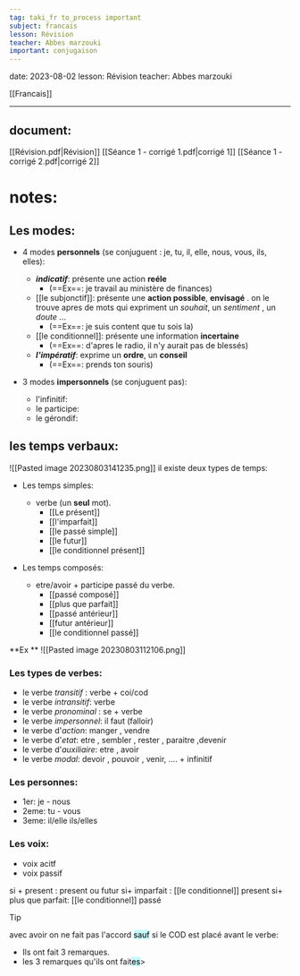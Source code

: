 ```yaml
---
tag: taki_fr to_process important 
subject: francais
lesson: Révision
teacher: Abbes marzouki
important: conjugaison
---
```


date: 2023-08-02
lesson: Révision
teacher: Abbes marzouki

[[Francais]]

---
## document:
[[Révision.pdf|Révision]]
[[Séance 1 - corrigé 1.pdf|corrigé 1]]
[[Séance 1 - corrigé 2.pdf|corrigé 2]]
# notes:

## Les modes: 

 - 4 modes **personnels** (se conjuguent : je, tu, il, elle, nous, vous, ils, elles):
	- ***indicatif***: présente une action **reéle** 
		- (==Ex==: je travail au ministère de finances)
	- [[le subjonctif]]: présente une **action possible**, **envisagé** . on le trouve apres de mots qui expriment un *souhait*, un *sentiment* , un *doute* ...
		- (==Ex==: je suis content que tu sois la)
	- [[le conditionnel]]: présente une information **incertaine**
		- (==Ex==: d'apres le radio, il n'y aurait pas de blessés)
	- ***l'impératif***: exprime un **ordre**, un **conseil** 
		- (==Ex==: prends ton souris)

- 3 modes **impersonnels** (se conjuguent pas):
	- l'infinitif: 
	- le participe: 
	- le gérondif: 

  

## les temps verbaux:



![[Pasted image 20230803141235.png]]
il existe deux types de temps: 
-  Les temps simples: 
	- verbe (un **seul** mot).
		- [[Le présent]]
		- [[l'imparfait]]
		- [[le passé simple]]
		- [[le futur]]
		- [[le conditionnel présent]]

- Les temps composés:
	- etre/avoir + participe passé du verbe.
		- [[passé composé]]
		- [[plus que parfait]]
		- [[passé antérieur]]
		- [[futur antérieur]]
		- [[le conditionnel passé]]


**Ex **
![[Pasted image 20230803112106.png]]

### **Les types de verbes**:
- le verbe *transitif* : verbe + coi/cod
- le verbe *intransitif*: verbe
- le verbe *pronominal* : se + verbe
- le verbe *impersonnel*: il faut (falloir)
- le verbe d'*action*: manger , vendre
- le verbe d'*etat*: etre , sembler , rester , paraitre ,devenir
- le verbe d'*auxiliaire*: etre , avoir
- le verbe *modal*: devoir , pouvoir , venir, .... + infinitif

### **Les personnes**:
- 1er: je - nous
- 2eme: tu - vous
- 3eme: il/elle ils/elles

### **Les voix:**
- voix acitf
- voix passif

si + present : present ou futur
si+ imparfait : [[le conditionnel]] present
si+ plus que parfait: [[le conditionnel]] passé


>[!tip]
>avec avoir on ne fait pas l'accord  <mark style="background: #ABF7F7A6;">sauf</mark>  si le COD est placé avant le verbe:
>- Ils ont fait 3 remarques.
> - les 3 remarques qu'ils ont fait<mark style="background: #ABF7F7A6;">es</mark>>

